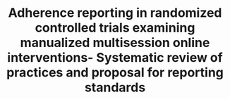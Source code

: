 --- 
abstract: '' 
authors: 
 - I Beintner
 -  B Vollert
 -  AC Zarski
 -  F Bolinski
 -  P Musiat
 -  D Görlich
 -  admin
 -  ...
doi: '' 
featured: false 
publication: '*Journal of medical Internet research*, 154' 
publication_short: '' 
publishDate: '2019-01-01' 
title: 'Adherence reporting in randomized controlled trials examining manualized multisession online interventions- Systematic review of practices and proposal for reporting standards' 
url_code: '' 
url_dataset: '' 
url_pdf: '' 
url_poster: '' 
url_project: '' 
url_slides: '' 
url_source: '' 
url_video: '' 
---